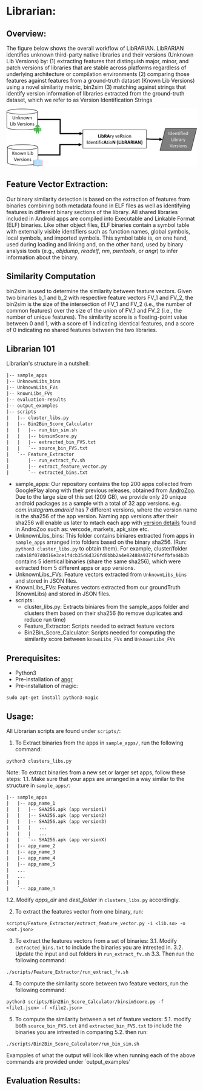 # Librarian:

## Overview: ##
The figure below shows the overall workflow of LibRARIAN. LibRARIAN identifies unknown third-party native libraries and their versions (Unknown Lib Versions) by:
(1) extracting features that distinguish major, minor, and patch versions of libraries that are stable across platforms regardless of underlying architecture or compilation environments 
(2) comparing those features against features from a ground-truth dataset (Known Lib Versions) using a novel similarity metric, bin2sim 
(3) matching against strings that identify version information of libraries extracted from the ground-truth dataset, which we refer to as Version Identification Strings

![Figure 1](/images/approach_cropped.png) 

## Feature Vector Extraction: ##
Our binary similarity detection is based on the extraction of features from binaries combining both metadata found in ELF files as well as identifying features in different binary sections of the library. All shared libraries included in Android apps are compiled into Executable and Linkable Format (ELF) binaries. Like other object files, ELF binaries contain a symbol table with externally visible identifiers such as function names, global symbols, local symbols, and imported symbols.
This symbol table is, on one hand, used during loading and linking and, on the other hand, used by binary analysis tools (e.g., *objdump*, *readelf*, *nm*, *pwntools*, or *angr*) to infer information about the binary.

## Similarity Computation ##
bin2sim is used to determine the similarity between feature vectors. Given two binaries b_1 and b_2 with respective feature vectors FV_1 and FV_2, the bin2sim is the size of the intersection of FV_1 and FV_2 (i.e., the number of common features) over the size of the union of FV_1 and FV_2 (i.e., the number of unique features). The similarity score is a floating-point value between 0 and 1, with a score of 1 indicating identical features, and a score of 0 indicating no shared features between the two libraries.

## Librarian 101 ## 
Librarian's structure in a nutshell:
```
|-- sample_apps
|-- UnknownLibs_bins
|-- UnknownLibs_FVs
|-- knownLibs_FVs
|-- evaluation-results
|-- output_examples
|-- scripts
|   |-- cluster_libs.py
|   |-- Bin2Bin_Score_Calculator
|   |   |-- run_bin_sim.sh
|   |   |-- binsimScore.py
|   |   |-- extracted_bin_FVS.txt
|   |   `-- source_bin_FVS.txt
|   `-- Feature_Extractor
|       |-- run_extract_fv.sh
|       |-- extract_feature_vector.py
|       `-- extracted_bins.txt
```

* sample_apps: Our repository contains the top 200 apps collected from GooglePlay along with their previous releases, obtained from [AndroZoo](https://androzoo.uni.lu/). Due to the large size of this set (209 GB), we provide only 20 unique android packages as a sample with a total of 32 app versions. e.g. *com.instagram.android* has 7 different versions, where the version name is the sha256 of the app version. Naming app versions after their sha256 will enable us later to mtach each app with [version details](https://androzoo.uni.lu/lists) found in AndroZoo such as: vercode, markets, apk_size etc. 
* UnknownLibs_bins: This folder contains biniares extracted from apps in `sample_apps` arranged into folders based on the binary sha256. (Run: `python3 cluster_libs.py` to obtain them). 
For example, cluster/folder `ca8a18f07d0d16e3ce1f4cb35d6d326fd0bbb2a4e82488a937f6feffbfa44b3b` contains 5 identical binaries (share the same sha256), which were extracted from 5 different apps or app versions. 
* UnknownLibs_FVs: Feature vectors extracted from `UnknownLibs_bins` and stored in JSON files.
* KnownLibs_FVs: Features vectors extracted from our groundTruth (KnownLibs) and stored in JSON files.
* scripts:
  * cluster_libs.py: Extracts biniares from the sample_apps folder and clusters them based on their sha256 (to remove duplicates and reduce run time)
  * Feature_Extractor: Scripts needed to extract feature vectors
  * Bin2Bin_Score_Calculator: Scripts needed for computing the similarity score between `knownLibs_FVs` and `UnknownLibs_FVs`  

## Prerequisites: ##
* Python3
* Pre-installation of [angr](https://docs.angr.io/introductory-errata/install)
* Pre-installation of magic:
```
sudo apt-get install python3-magic
```

## Usage: ##
All Librarian scripts are found under `scripts/`:
1. To Extract binaries from the apps in `sample_apps/`, run the following command:
``` 
python3 clusters_libs.py
```
Note: To extract binaries from a new set or larger set apps, follow these steps:
 1.1. Make sure that your apps are arranged in a way similar to the structure in `sample_apps/`:
```
|-- sample_apps
|   |-- app_name_1
|   |   |-- SHA256.apk (app version1)
|   |   |-- SHA256.apk (app version2)
|   |   |-- SHA256.apk (app version3)
|   |   |   ...
|   |   |   ...
|   |   `-- SHA256.apk (app versionX)
|   |-- app_name_2
|   |-- app_name_3
|   |-- app_name_4
|   |-- app_name_5
|   ...
|   ...
|   |
|   `-- app_name_n

```
 1.2. Modify *apps_dir* and *dest_folder* in `clusters_libs.py` accordingly.
 
2. To extract the features vector from one binary, run:
```
scripts/Feature_Extractor/extract_feature_vector.py -i <lib.so> -o <out.json>
```
3. To extract the features vectors from a set of binaries:
 3.1. Modify `extracted_bins.txt` to include the binaries you are intrested in.
 3.2. Update the input and out folders in `run_extract_fv.sh` 
 3.3. Then run the following command: 
``` 
./scripts/Feature_Extractor/run_extract_fv.sh 
```
4. To compute the similarity score between two feature vectors, run the following command:
```
python3 scripts/Bin2Bin_Score_Calculator/binsimScore.py -f <file1.json> -f <file2.json>
```
5. To compute the similarity between a set of feature vectors:
 5.1. modify both `source_bin_FVS.txt` and `extracted_bin_FVS.txt` to include the binaries you are intrested in comparing
 5.2. then run:
```
./scripts/Bin2Bin_Score_Calculator/run_bin_sim.sh
```

Exampples of what the output will look like when running each of the above commands are provided under `output_examples'
## Evaluation Results: ##

